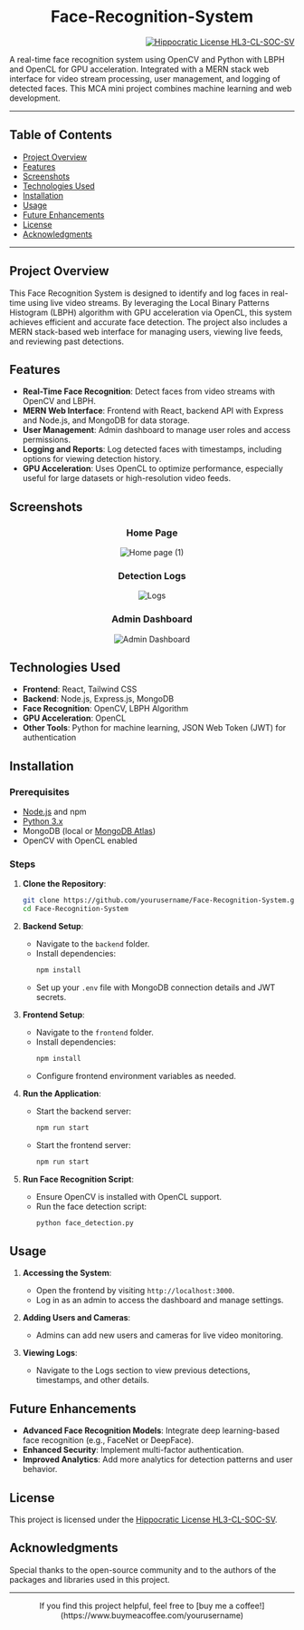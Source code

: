 <div align="center">

# Face-Recognition-System

</div>
<div align="right">
  
[![Hippocratic License HL3-CL-SOC-SV](https://img.shields.io/static/v1?label=Hippocratic%20License&message=HL3-CL-SOC-SV&labelColor=5e2751&color=bc8c3d)](https://firstdonoharm.dev/version/3/0/cl-soc-sv.html)

</div>

A real-time face recognition system using OpenCV and Python with LBPH and OpenCL for GPU acceleration. Integrated with a MERN stack web interface for video stream processing, user management, and logging of detected faces. This MCA mini project combines machine learning and web development.

---

## Table of Contents
- [Project Overview](#project-overview)
- [Features](#features)
- [Screenshots](#screenshots)
- [Technologies Used](#technologies-used)
- [Installation](#installation)
- [Usage](#usage)
- [Future Enhancements](#future-enhancements)
- [License](#license)
- [Acknowledgments](#acknowledgments)

---

## Project Overview
This Face Recognition System is designed to identify and log faces in real-time using live video streams. By leveraging the Local Binary Patterns Histogram (LBPH) algorithm with GPU acceleration via OpenCL, this system achieves efficient and accurate face detection. The project also includes a MERN stack-based web interface for managing users, viewing live feeds, and reviewing past detections.

## Features
- **Real-Time Face Recognition**: Detect faces from video streams with OpenCV and LBPH.
- **MERN Web Interface**: Frontend with React, backend API with Express and Node.js, and MongoDB for data storage.
- **User Management**: Admin dashboard to manage user roles and access permissions.
- **Logging and Reports**: Log detected faces with timestamps, including options for viewing detection history.
- **GPU Acceleration**: Uses OpenCL to optimize performance, especially useful for large datasets or high-resolution video feeds.

## Screenshots
<div align="center">

### Home Page
![Home page (1)](https://github.com/user-attachments/assets/c0834f21-23ec-47b6-9b2e-10c769ca6fc7)

### Detection Logs
![Logs](https://github.com/user-attachments/assets/your-logs-image)

### Admin Dashboard
![Admin Dashboard](https://github.com/user-attachments/assets/your-dashboard-image)

</div>

## Technologies Used
- **Frontend**: React, Tailwind CSS
- **Backend**: Node.js, Express.js, MongoDB
- **Face Recognition**: OpenCV, LBPH Algorithm
- **GPU Acceleration**: OpenCL
- **Other Tools**: Python for machine learning, JSON Web Token (JWT) for authentication

## Installation
### Prerequisites
- [Node.js](https://nodejs.org/) and npm
- [Python 3.x](https://www.python.org/downloads/)
- MongoDB (local or [MongoDB Atlas](https://www.mongodb.com/cloud/atlas))
- OpenCV with OpenCL enabled

### Steps
1. **Clone the Repository**:
    ```bash
    git clone https://github.com/yourusername/Face-Recognition-System.git
    cd Face-Recognition-System
    ```

2. **Backend Setup**:
    - Navigate to the `backend` folder.
    - Install dependencies:
        ```bash
        npm install
        ```
    - Set up your `.env` file with MongoDB connection details and JWT secrets.

3. **Frontend Setup**:
    - Navigate to the `frontend` folder.
    - Install dependencies:
        ```bash
        npm install
        ```
    - Configure frontend environment variables as needed.

4. **Run the Application**:
    - Start the backend server:
        ```bash
        npm run start
        ```
    - Start the frontend server:
        ```bash
        npm run start
        ```

5. **Run Face Recognition Script**:
    - Ensure OpenCV is installed with OpenCL support.
    - Run the face detection script:
        ```bash
        python face_detection.py
        ```

## Usage
1. **Accessing the System**:
   - Open the frontend by visiting `http://localhost:3000`.
   - Log in as an admin to access the dashboard and manage settings.

2. **Adding Users and Cameras**:
   - Admins can add new users and cameras for live video monitoring.

3. **Viewing Logs**:
   - Navigate to the Logs section to view previous detections, timestamps, and other details.

## Future Enhancements
- **Advanced Face Recognition Models**: Integrate deep learning-based face recognition (e.g., FaceNet or DeepFace).
- **Enhanced Security**: Implement multi-factor authentication.
- **Improved Analytics**: Add more analytics for detection patterns and user behavior.

## License
This project is licensed under the [Hippocratic License HL3-CL-SOC-SV](https://firstdonoharm.dev/version/3/0/cl-soc-sv.html).

## Acknowledgments
Special thanks to the open-source community and to the authors of the packages and libraries used in this project.

---

<div align="center">
If you find this project helpful, feel free to [buy me a coffee!](https://www.buymeacoffee.com/yourusername)
</div>
